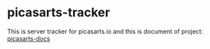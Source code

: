 # picasarts-tracker
This is server tracker for picasarts.io and this is document of project: [picasarts-docs](https://github.com/neitdung/picasarts-docs)

